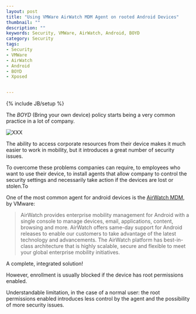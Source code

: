 ```yaml
---
layout: post
title: "Using VMWare AirWatch MDM Agent on rooted Android Devices"
thumbnail: ""
description: ""
keywords: Security, VMWare, AirWatch, Android, BOYD
category: Security
tags: 
- Security
- VMWare
- AirWatch
- Android
- BOYD
- Xposed


---
```

{% include JB/setup %}

The *BOYD* (Bring your own device) policy starts being a very common practice in a lot of company.

![XXX](/xxx)

The ability to access corporate resources from their device makes it much easier to work in mobility, but it introduces a great number of security issues.

To overcome these problems companies can require, to employees who want to use their device, to install agents that allow company to control the security settings and necessarily take action if the devices are lost or stolen.To

One of the most common agent for android devices is the [AirWatch MDM](http://www.air-watch.com/solutions/android/), by VMware:

>AirWatch provides enterprise mobility management for Android with a single console to manage devices, email, applications, content, browsing and more. AirWatch offers same-day support for Android releases to enable our customers to take advantage of the latest technology and advancements. The AirWatch platform has best-in-class architecture that is highly scalable, secure and flexible to meet your global enterprise mobility initiatives.

A complete, integrated solution! 

However, enrollment is usually blocked if the device  has root permissions enabled.

Understandable limitation, in the case of a normal user: the root permissions enabled introduces less control by the agent and the possibility of more security issues.

